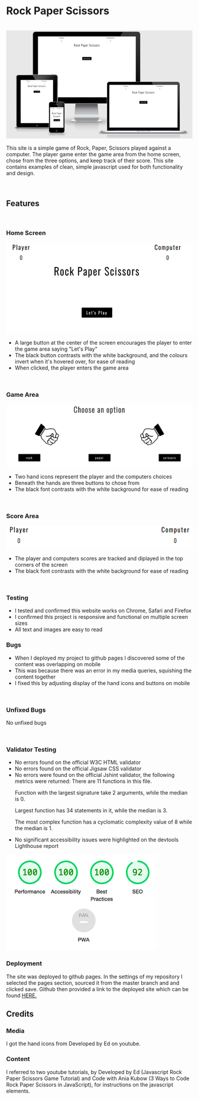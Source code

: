 <h1>Rock Paper Scissors</h1>
<br>

<img src="assets/images/responsiveness.png">

<br>

<p>
This site is a simple game of Rock, Paper, Scissors played against a computer. The player game enter the game area from the home screen, chose from the three options, and keep track of their score. This site contains examples of clean, simple javascript used for both functionality and design.
</p>
<br>

<h2>Features</h2>

<br>

<h3>Home Screen</h3>
<img src="assets/images/intro-screen.png">
<ul>
<li>A large button at the center of the screen encourages the player to enter the game area saying "Let's Play"</li>
<li>The black button contrasts with the white background, and the colours invert when it's hovered over, for ease of reading</li>
<li>When clicked, the player enters the game area</li>
</ul>

<br>

<h3>Game Area</h3>
<img src="assets/images/game-options.png">
<ul>
<li>Two hand icons represent the player and the computers choices </li>
<li>Beneath the hands are three buttons to chose from</li>
<li>The black font contrasts with the white background for ease of reading</li>
</ul>

<br>

<h3>Score Area</h3>
<img src="assets/images/scores.png">
<ul>
<li>The player and computers scores are tracked and diplayed in the top corners of the screen</li>
<li>The black font contrasts with the white background for ease of reading</li>
</ul>

<br>

<h3>Testing</h3>

<ul>
<li>I tested and confirmed this website works on Chrome, Safari and Firefox</li>
<li>I confirmed this project is responsive and functional on multiple screen sizes</li>
<li>All text and images are easy to read</li>
</ul>

<h3>Bugs</h3>

<ul>
<li>When I deployed my project to github pages I discovered some of the content was overlapping on mobile</li>
<li>This was because there was an error in my media queries, squishing the content together</li>
<li>I fixed this by adjusting display of the hand icons and buttons on mobile</li>
</ul>

<br>

<h3>Unfixed Bugs</h3>

<p>No unfixed bugs</p>

<br>

<h3>Validator Testing</h3>

<ul>
<li>No errors found on the official W3C HTML validator</li>
<li>No errors found on the official Jigsaw CSS validator</li>
<li>No errors were found on the official Jshint validator, the following metrics were returned: 
There are 11 functions in this file.

Function with the largest signature take 2 arguments, while the median is 0.

Largest function has 34 statements in it, while the median is 3.

The most complex function has a cyclomatic complexity value of 8 while the median is 1.</li>
<li>No significant accessibility issues were highlighted on the devtools Lighthouse report</li>
</ul>

<img src="assets/images/lighthouse-p2.png"> 

<br>

<h3>Deployment</h3>

<p>The site was deployed to github pages. In the settings of my repository I selected the pages section, sourced it from the master branch and and clicked save. Github then provided a link to the deployed site which can be found <a href="https://fionatreacy.github.io/Project-2/" target="_blank" rel="noopener" class="tickets">HERE. </a>
</p>

<h2>Credits</h2>

<h3>Media</h3>
I got the hand icons from Developed by Ed on youtube.

<br>

<h3>Content</h3>
I referred to two youtube tutorials, by Developed by Ed (Javascript Rock Paper Scissors Game Tutorial) and Code with Ania Kubow (3 Ways to Code Rock Paper Scissors in JavaScript), for instructions on the javascript elements.